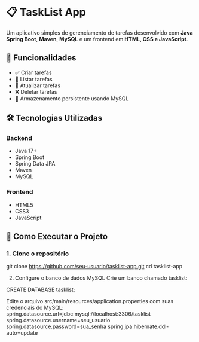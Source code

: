 # 📋 TaskList App

Um aplicativo simples de gerenciamento de tarefas desenvolvido com **Java Spring Boot**, **Maven**, **MySQL** e um frontend em **HTML, CSS e JavaScript**.

## 📌 Funcionalidades

- ✅ Criar tarefas  
- 📝 Listar tarefas  
- 🔁 Atualizar tarefas  
- ❌ Deletar tarefas  
- 📂 Armazenamento persistente usando MySQL  

## 🛠️ Tecnologias Utilizadas

### Backend
- Java 17+  
- Spring Boot  
- Spring Data JPA  
- Maven  
- MySQL  

### Frontend
- HTML5  
- CSS3  
- JavaScript  

## 🚀 Como Executar o Projeto

### 1. Clone o repositório

git clone https://github.com/seu-usuario/tasklist-app.git
cd tasklist-app

2. Configure o banco de dados MySQL
Crie um banco chamado tasklist:

CREATE DATABASE tasklist;

Edite o arquivo src/main/resources/application.properties com suas credenciais do MySQL:
spring.datasource.url=jdbc:mysql://localhost:3306/tasklist
spring.datasource.username=seu_usuario
spring.datasource.password=sua_senha
spring.jpa.hibernate.ddl-auto=update
